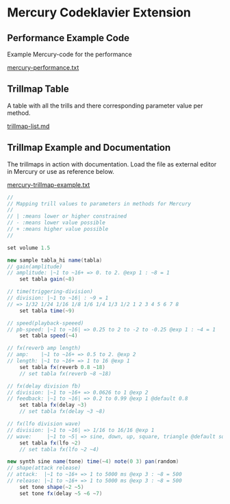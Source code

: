 # Mercury Codeklavier Extension

## Performance Example Code

Example Mercury-code for the performance

[mercury-performance.txt](lib/mercury-performance.txt)

## Trillmap Table

A table with all the trills and there corresponding parameter value per method.

[trillmap-list.md](lib/trillmap-list.md)

## Trillmap Example and Documentation

The trillmaps in action with documentation. Load the file as external editor in Mercury or use as reference below.

[mercury-trillmap-example.txt](lib/mercury-trillmap-example.txt)

```java
// 
// Mapping trill values to parameters in methods for Mercury
//
// | :means lower or higher constrained
// - :means lower value possible
// + :means higher value possible
// 

set volume 1.5

new sample tabla_hi name(tabla) 
// gain(amplitude)
// amplitude: |~1 to ~16+ => 0. to 2. @exp 1 : ~8 = 1
	set tabla gain(~8)

// time(triggering-division)
// division: |~1 to ~16| : ~9 = 1
// => 1/32 1/24 1/16 1/8 1/6 1/4 1/3 1/2 1 2 3 4 5 6 7 8
	set tabla time(~9)

// speed(playback-speeed)
// pb-speed: |~1 to ~16| => 0.25 to 2 to -2 to -0.25 @exp 1 : ~4 = 1
	set tabla speed(~4)

// fx(reverb amp length)
// amp:    |~1 to ~16+ => 0.5 to 2. @exp 2
// length: |~1 to ~16+ => 1 to 16 @exp 1
	set tabla fx(reverb 0.8 ~18)
	// set tabla fx(reverb ~8 ~18)

// fx(delay division fb)
// division: |~1 to ~16+ => 0.0626 to 1 @exp 2
// feedback: |~1 to ~16| => 0.2 to 0.99 @exp 1 @default 0.8
	set tabla fx(delay ~3)
	// set tabla fx(delay ~3 ~8)

// fx(lfo division wave)
// division: |~1 to ~16| => 1/16 to 16/16 @exp 1
// wave:     |~1 to ~5| => sine, down, up, square, triangle @default square
	set tabla fx(lfo ~2)
	// set tabla fx(lfo ~2 ~4)

new synth sine name(tone) time(~4) note(0 3) pan(random)
// shape(attack release)
// attack:  |~1 to ~16+ => 1 to 5000 ms @exp 3 : ~8 = 500
// release: |~1 to ~16+ => 1 to 5000 ms @exp 3 : ~8 = 500
	set tone shape(~2 ~5)
	set tone fx(delay ~5 ~6 ~7)
```